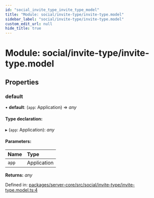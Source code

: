 ```yaml
---
id: "social_invite_type_invite_type_model"
title: "Module: social/invite-type/invite-type.model"
sidebar_label: "social/invite-type/invite-type.model"
custom_edit_url: null
hide_title: true
---
```


# Module: social/invite-type/invite-type.model

## Properties

### default

• **default**: (`app`: Application) => *any*

#### Type declaration:

▸ (`app`: Application): *any*

#### Parameters:

Name | Type |
:------ | :------ |
`app` | Application |

**Returns:** *any*

Defined in: [packages/server-core/src/social/invite-type/invite-type.model.ts:4](https://github.com/xr3ngine/xr3ngine/blob/65dfcf39a/packages/server-core/src/social/invite-type/invite-type.model.ts#L4)
